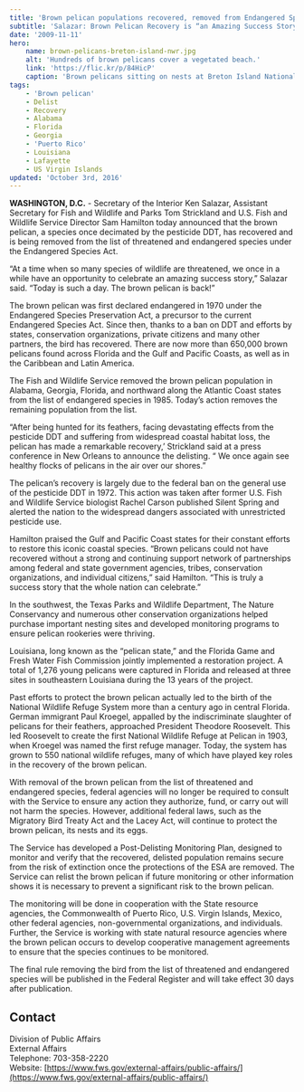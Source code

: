 ```yaml
---
title: 'Brown pelican populations recovered, removed from Endangered Species List'
subtitle: 'Salazar: Brown Pelican Recovery is “an Amazing Success Story”'
date: '2009-11-11'
hero:
    name: brown-pelicans-breton-island-nwr.jpg
    alt: 'Hundreds of brown pelicans cover a vegetated beach.'
    link: 'https://flic.kr/p/84HicP'
    caption: 'Brown pelicans sitting on nests at Breton Island National Wildlife Refuge. Photo by Greg Thompson, USFWS.'
tags:
    - 'Brown pelican'
    - Delist
    - Recovery
    - Alabama
    - Florida
    - Georgia
    - 'Puerto Rico'
    - Louisiana
    - Lafayette
    - US Virgin Islands
updated: 'October 3rd, 2016'
---
```


**WASHINGTON, D.C.** - Secretary of the Interior Ken Salazar, Assistant Secretary for Fish and Wildlife and Parks Tom Strickland and U.S. Fish and Wildlife Service Director Sam Hamilton today announced that the brown pelican, a species once decimated by the pesticide DDT, has recovered and is being removed from the list of threatened and endangered species under the Endangered Species Act.

“At a time when so many species of wildlife are threatened, we once in a while have an opportunity to celebrate an amazing success story,” Salazar said. “Today is such a day. The brown pelican is back!”

The brown pelican was first declared endangered in 1970 under the Endangered Species Preservation Act, a precursor to the current Endangered Species Act. Since then, thanks to a ban on DDT and efforts by states, conservation organizations, private citizens and many other partners, the bird has recovered. There are now more than 650,000 brown pelicans found across Florida and the Gulf and Pacific Coasts, as well as in the Caribbean and Latin America.

The Fish and Wildlife Service removed the brown pelican population in Alabama, Georgia, Florida, and northward along the Atlantic Coast states from the list of endangered species in 1985. Today’s action removes the remaining population from the list.

“After being hunted for its feathers, facing devastating effects from the pesticide DDT and suffering from widespread coastal habitat loss, the pelican has made a remarkable recovery,’ Strickland said at a press conference in New Orleans to announce the delisting. “ We once again see healthy flocks of pelicans in the air over our shores.”

The pelican’s recovery is largely due to the federal ban on the general use of the pesticide DDT in 1972\. This action was taken after former U.S. Fish and Wildlife Service biologist Rachel Carson published Silent Spring and alerted the nation to the widespread dangers associated with unrestricted pesticide use.

Hamilton praised the Gulf and Pacific Coast states for their constant efforts to restore this iconic coastal species. “Brown pelicans could not have recovered without a strong and continuing support network of partnerships among federal and state government agencies, tribes, conservation organizations, and individual citizens,” said Hamilton. “This is truly a success story that the whole nation can celebrate.”

In the southwest, the Texas Parks and Wildlife Department, The Nature Conservancy and numerous other conservation organizations helped purchase important nesting sites and developed monitoring programs to ensure pelican rookeries were thriving.

Louisiana, long known as the “pelican state,” and the Florida Game and Fresh Water Fish Commission jointly implemented a restoration project. A total of 1,276 young pelicans were captured in Florida and released at three sites in southeastern Louisiana during the 13 years of the project.

Past efforts to protect the brown pelican actually led to the birth of the National Wildlife Refuge System more than a century ago in central Florida. German immigrant Paul Kroegel, appalled by the indiscriminate slaughter of pelicans for their feathers, approached President Theodore Roosevelt. This led Roosevelt to create the first National Wildlife Refuge at Pelican in 1903, when Kroegel was named the first refuge manager. Today, the system has grown to 550 national wildlife refuges, many of which have played key roles in the recovery of the brown pelican.

With removal of the brown pelican from the list of threatened and endangered species, federal agencies will no longer be required to consult with the Service to ensure any action they authorize, fund, or carry out will not harm the species. However, additional federal laws, such as the Migratory Bird Treaty Act and the Lacey Act, will continue to protect the brown pelican, its nests and its eggs.

The Service has developed a Post-Delisting Monitoring Plan, designed to monitor and verify that the recovered, delisted population remains secure from the risk of extinction once the protections of the ESA are removed. The Service can relist the brown pelican if future monitoring or other information shows it is necessary to prevent a significant risk to the brown pelican.

The monitoring will be done in cooperation with the State resource agencies, the Commonwealth of Puerto Rico, U.S. Virgin Islands, Mexico, other federal agencies, non-governmental organizations, and individuals. Further, the Service is working with state natural resource agencies where the brown pelican occurs to develop cooperative management agreements to ensure that the species continues to be monitored.

The final rule removing the bird from the list of threatened and endangered species will be published in the Federal Register and will take effect 30 days after publication.

## Contact

Division of Public Affairs  
External Affairs  
Telephone: 703-358-2220  
Website: [https://www.fws.gov/external-affairs/public-affairs/](https://www.fws.gov/external-affairs/public-affairs/)
